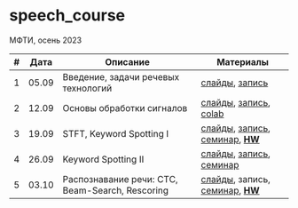 # speech_course

МФТИ, осень 2023

| # | Дата | Описание | Материалы |
|---------|------|-------------|---------|
| 1 | 05.09 | Введение, задачи речевых технологий | [слайды](https://docs.google.com/presentation/d/1R4BkYZFOouc8taAUF2jOTBnCMb8Q-sekD-ycGvuU-U0), [запись](https://youtu.be/EhZ0zpdnogw) |
| 2 | 12.09 | Основы обработки сигналов | [слайды](https://docs.google.com/presentation/d/1GRCp6yJeyNAwXD6uKcYvKZ759mg4NIriUGpTZCHCIQ0), [запись](https://youtu.be/kifdwZpBmkc), [colab](https://colab.research.google.com/github/georgygospodinov/speech_course/blob/main/week02/dsp_basics.ipynb) |
| 3 | 19.09 | STFT, Keyword Spotting I | [слайды](https://docs.google.com/presentation/d/1BrZKWqVTDUfKYzQZU6KKJEIAkWuPZUPAVV_K39s2hnM/edit?usp=sharing), [запись](https://youtu.be/X-wEMzlwCRs), [семинар](./week03/spectrogram.ipynb), **[HW](./kws/)** |
| 4 | 26.09 | Keyword Spotting II | [слайды](https://docs.google.com/presentation/d/1sP67ibqsOFCDBSOhcUKkynD4WbrNJ3w3onlR-5MURpo), [запись](https://youtu.be/yUIG2959o54), [семинар](./week04/) |
| 5 | 03.10 | Распознавание речи: СTC, Beam-Search, Rescoring| [слайды](https://docs.google.com/presentation/d/1QxzEF5UQujgBgrDNinn_BbQNGDGNhr_AYXvWXASmU-w), запись, [семинар](./week05/seminar_notebook.ipynb), **[HW](./week05/HW.md)** |